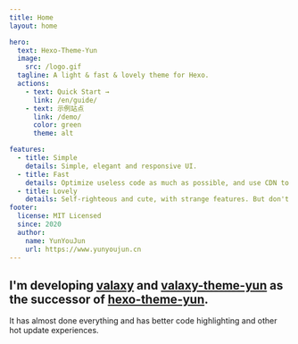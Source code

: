 ```yaml
---
title: Home
layout: home

hero:
  text: Hexo-Theme-Yun
  image:
    src: /logo.gif
  tagline: A light & fast & lovely theme for Hexo.
  actions:
    - text: Quick Start →
      link: /en/guide/
    - text: 示例站点
      link: /demo/
      color: green
      theme: alt

features:
  - title: Simple
    details: Simple, elegant and responsive UI.
  - title: Fast
    details: Optimize useless code as much as possible, and use CDN to increase access speed.
  - title: Lovely
    details: Self-righteous and cute, with strange features. But don't worry about increasing the final size of your blog.
footer:
  license: MIT Licensed
  since: 2020
  author:
    name: YunYouJun
    url: https://www.yunyoujun.cn
---
```


## I'm developing [valaxy](https://github.com/YunYouJun/valaxy) and [valaxy-theme-yun](https://github.com/YunYouJun/valaxy/tree/main/packages/valaxy-theme-yun) as the successor of [hexo-theme-yun](https://github.com/YunYouJun/hexo-theme-yun).

It has almost done everything and has better code highlighting and other hot update experiences.
